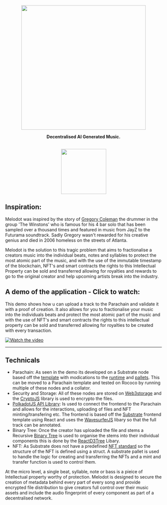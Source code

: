 <p align="center">
    <br />
        <img src="https://github.com/user-attachments/assets/7e6b3290-e34f-4bc5-942e-2f88d1a50f84" width="400" alt=""/></a>
    <br />
</p>
<p align="center"><strong>Decentralised AI Generated Music.
</strong></p>
<p align="center">
    <br />
    <a href="https://www.easya.io/">
        <img src="https://github.com/user-attachments/assets/2ba9ba72-5daf-4b33-ae5e-f0bc0c914daa" width="145" alt=""/></a>
    <br />
</p>




## Inspiration:
Melodot was inspired by the story of [Gregory Coleman](https://en.wikipedia.org/wiki/Gregory_C._Coleman) the drummer in the group 'The Winstons' who is famous for his 4 bar solo that has been sampled over a thousand times and featured in music from JayZ to the Futurama soundtrack. Sadly Gregory wasn't rewarded for his creative genius and died in 2006 homeless on the streets of Atlanta. 

Melodot is the solution to this tragic problem that aims to fractionalise a creators music into the individual beats, notes and syllables to protect the most atomic part of the music, and with the use of the immutable timestamp of the blockchain, NFT's and smart contracts the rights to this Intellectual Property can be sold and transferred allowing for royalties and rewards to go to the original creator and help upcoming artists break into the industry.

## A demo of the application - Click to watch:
This demo shows how u can upload a track to the Parachain and validate it with a proof of creation. It also allows for you to fractionalise your music into the individuals beats and protect the most atomic part of the music and with the use of NFT's and smart contracts the rights to this intellectual property can be sold and transferred allowing for royalties to be created with every transaction. 

[![Watch the video](https://img.youtube.com/vi/1BiVWuq7SzI/maxresdefault.jpg)](https://youtu.be/1BiVWuq7SzI)

------------
## Technicals

- Parachain: As seen in the demo its developed on a Substrate node based off the [template](https://github.com/substrate-developer-hub/substrate-node-template) with modications to the [runtime](https://github.com/jjjutla/Melodot/blob/main/runtime/src/lib.rs) and [pallets](https://github.com/jjjutla/Melodot/blob/main/pallets/template/src/lib.rs). This can be moved to a Parachain template and tested on Rococo by running multiple of these nodes and a collator.
- Security and Storage: All of these nodes are stored on [Web3storage](https://web3.storage) and the [CryptoJS](https://cryptojs.gitbook.io/docs/) library is used to encrypto the files.
- [PolkadotJS API Library](https://polkadot.js.org/docs/): Is used to connect the frontend to the Parachain and allows for the interactions, uploading of files and NFT minting/transfering etc. The frontend is based off the [Substrate](https://github.com/substrate-developer-hub/substrate-front-end-template) frontend template using React and uses the [WavesurferJS](https://www.npmjs.com/package/wavesurfer.js?activeTab=readme) libary so that the full track can be annotated.
- Binary Tree: Once the creator has uploaded the file and stems a Recursive [Binary Tree](https://github.com/jjjutla/Melodot/blob/722b2f91e66493f05ec3fc55c5230aa7b977ed1d/src/utils/binaryTreeGenerator.ts#L5) is used to organise the stems into their individual components this is done by the [ReactD3Tree](https://www.npmjs.com/package/react-d3-tree) Libary.
- NFT: As Substrate does not have a predefined [NFT standard](https://github.com/paritytech/substrate/tree/master/frame/nfts) so the structure of the NFT is defined using a struct. A substrate pallet is used to handle the logic for creating and transferring the NFTs and a mint and transfer function is used to control them.

At the micro level, a single beat, syllable, note or bass is a pieice of Intellectual property worthy of protection. Melodot is designed to secure the creation of metadata behind every part of every song and provide encrypted file distribution to give creators full control over their music assets and include the audio fingerprint of every component as part of a decentralised network.
